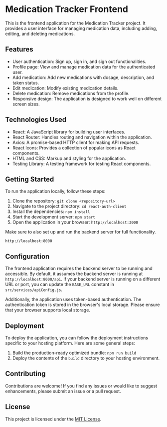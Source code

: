 # Medication Tracker Frontend

This is the frontend application for the Medication Tracker project. It provides a user interface for managing medication data, including adding, editing, and deleting medications.

## Features

- User authentication: Sign up, sign in, and sign out functionalities.
- Profile page: View and manage medication data for the authenticated user.
- Add medication: Add new medications with dosage, description, and taken status.
- Edit medication: Modify existing medication details.
- Delete medication: Remove medications from the profile.
- Responsive design: The application is designed to work well on different screen sizes.

## Technologies Used

- React: A JavaScript library for building user interfaces.
- React Router: Handles routing and navigation within the application.
- Axios: A promise-based HTTP client for making API requests.
- React Icons: Provides a collection of popular icons as React components.
- HTML and CSS: Markup and styling for the application.
- Testing Library: A testing framework for testing React components.

## Getting Started

To run the application locally, follow these steps:

1. Clone the repository: `git clone <repository-url>`
2. Navigate to the project directory: `cd react-auth-client`
3. Install the dependencies: `npm install`
4. Start the development server: `npm start`
5. Open the application in your browser: `http://localhost:3000`

Make sure to also set up and run the backend server for full functionality.

`http://localhost:8000`

## Configuration

The frontend application requires the backend server to be running and accessible. By default, it assumes the backend server is running at `http://localhost:8000/api`. If your backend server is running on a different URL or port, you can update the `BASE_URL` constant in `src/services/apiConfig.js`.

Additionally, the application uses token-based authentication. The authentication token is stored in the browser's local storage. Please ensure that your browser supports local storage.

## Deployment

To deploy the application, you can follow the deployment instructions specific to your hosting platform. Here are some general steps:

1. Build the production-ready optimized bundle: `npm run build`
2. Deploy the contents of the `build` directory to your hosting environment.

## Contributing

Contributions are welcome! If you find any issues or would like to suggest enhancements, please submit an issue or a pull request.

## License

This project is licensed under the [MIT License](LICENSE).
